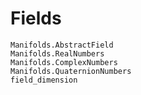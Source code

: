 # Fields

```@docs
Manifolds.AbstractField
Manifolds.RealNumbers
Manifolds.ComplexNumbers
Manifolds.QuaternionNumbers
field_dimension
```
